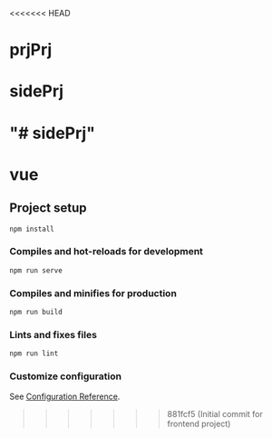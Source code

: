 <<<<<<< HEAD
# prjPrj
# sidePrj
"# sidePrj" 
=======
# vue

## Project setup
```
npm install
```

### Compiles and hot-reloads for development
```
npm run serve
```

### Compiles and minifies for production
```
npm run build
```

### Lints and fixes files
```
npm run lint
```

### Customize configuration
See [Configuration Reference](https://cli.vuejs.org/config/).
>>>>>>> 881fcf5 (Initial commit for frontend project)
